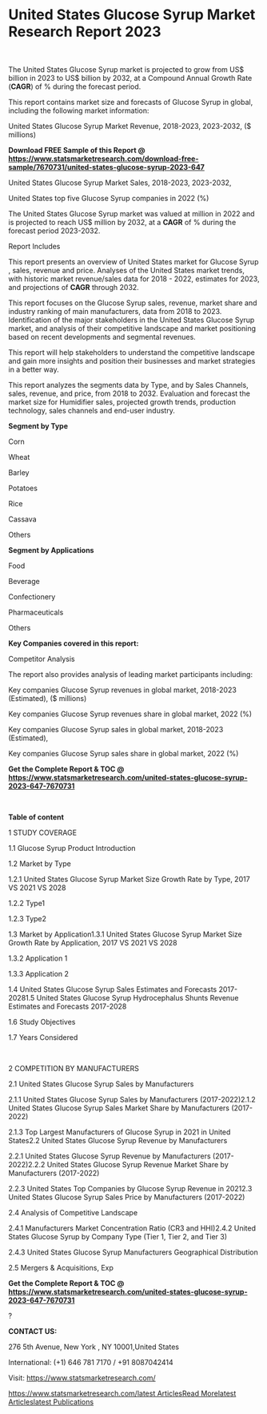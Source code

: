 <h1>United States Glucose Syrup Market Research Report 2023</h1><br/><p>The United States Glucose Syrup market is projected to grow from US$ billion in 2023 to US$ billion by 2032, at a Compound Annual Growth Rate (<strong>CAGR</strong>) of % during the forecast period.</p>
 
 
 
 <p>This report contains market size and forecasts of Glucose Syrup in global, including the following market information:</p>
 
 
 
 <p>United States Glucose Syrup Market Revenue, 2018-2023, 2023-2032, ($ millions)</p>
 
 
 
 <p><strong>Download FREE Sample of this Report @ <a href="https://www.statsmarketresearch.com/download-free-sample/7670731/united-states-glucose-syrup-2023-647">https://www.statsmarketresearch.com/download-free-sample/7670731/united-states-glucose-syrup-2023-647</a></strong></p>
 
 
 
 <p>United States Glucose Syrup Market Sales, 2018-2023, 2023-2032,</p>
 
 
 
 <p>United States top five Glucose Syrup companies in 2022 (%)</p>
 
 
 
 <p>The United States Glucose Syrup market was valued at million in 2022 and is projected to reach US$ million by 2032, at a <strong>CAGR</strong> of % during the forecast period 2023-2032.</p>
 
 
 
 <p>Report Includes</p>
 
 
 
 <p>This report presents an overview of United States market for Glucose Syrup , sales, revenue and price. Analyses of the United States market trends, with historic market revenue/sales data for 2018 - 2022, estimates for 2023, and projections of <strong>CAGR</strong> through 2032.</p>
 
 
 
 <p>This report focuses on the Glucose Syrup sales, revenue, market share and industry ranking of main manufacturers, data from 2018 to 2023. Identification of the major stakeholders in the United States Glucose Syrup market, and analysis of their competitive landscape and market positioning based on recent developments and segmental revenues.</p>
 
 
 
 <p>This report will help stakeholders to understand the competitive landscape and gain more insights and position their businesses and market strategies in a better way.</p>
 
 
 
 <p>This report analyzes the segments data by Type, and by Sales Channels, sales, revenue, and price, from 2018 to 2032. Evaluation and forecast the market size for Humidifier sales, projected growth trends, production technology, sales channels and end-user industry.</p>
 
 
 
 <p><strong>Segment by Type</strong></p>
 
 
 
 <p>Corn</p>
 
 
 
 <p>Wheat</p>
 
 
 
 <p>Barley</p>
 
 
 
 <p>Potatoes</p>
 
 
 
 <p>Rice</p>
 
 
 
 <p>Cassava</p>
 
 
 
 <p>Others</p>
 
 
 
 <p><strong>Segment <strong><strong>by Applications</strong></strong></strong></p>
 
 
 
 <p>Food</p>
 
 
 
 <p>Beverage</p>
 
 
 
 <p>Confectionery</p>
 
 
 
 <p>Pharmaceuticals</p>
 
 
 
 <p>Others</p>
 
 
 
 <p><strong>Key Companies covered in this report:</strong></p>
 
 
 
 <p>Competitor Analysis</p>
 
 
 
 <p>The report also provides analysis of leading market participants including:</p>
 
 
 
 <p>Key companies Glucose Syrup revenues in global market, 2018-2023 (Estimated), ($ millions)</p>
 
 
 
 <p>Key companies Glucose Syrup revenues share in global market, 2022 (%)</p>
 
 
 
 <p>Key companies Glucose Syrup sales in global market, 2018-2023 (Estimated),</p>
 
 
 
 <p>Key companies Glucose Syrup sales share in global market, 2022 (%)</p>
 
 
 
 <div><b>Get the Complete Report & TOC @ <a href="https://www.statsmarketresearch.com/united-states-glucose-syrup-2023-647-7670731">https://www.statsmarketresearch.com/united-states-glucose-syrup-2023-647-7670731</a></b></div>
 
 
 
 <p><br />
 
 <b>Table of content</b></p>
 
 
 
 <p>1 STUDY COVERAGE<br />
 
 1.1 Glucose Syrup Product Introduction<br />
 
 1.2 Market by Type<br />
 
 1.2.1 United States Glucose Syrup Market Size Growth Rate by Type, 2017 VS 2021 VS 2028<br />
 
 1.2.2 Type1<br />
 
 1.2.3 Type2<br />
 
 1.3 Market by Application1.3.1 United States Glucose Syrup Market Size Growth Rate by Application, 2017 VS 2021 VS 2028<br />
 
 1.3.2 Application 1<br />
 
 1.3.3 Application 2<br />
 
 1.4 United States Glucose Syrup Sales Estimates and Forecasts 2017-20281.5 United States Glucose Syrup Hydrocephalus Shunts Revenue Estimates and Forecasts 2017-2028<br />
 
 1.6 Study Objectives<br />
 
 1.7 Years Considered<br />
 
 <br />
 
 2 COMPETITION BY MANUFACTURERS<br />
 
 2.1 United States Glucose Syrup Sales by Manufacturers<br />
 
 2.1.1 United States Glucose Syrup Sales by Manufacturers (2017-2022)2.1.2 United States Glucose Syrup Sales Market Share by Manufacturers (2017-2022)<br />
 
 2.1.3 Top Largest Manufacturers of Glucose Syrup in 2021 in United States2.2 United States Glucose Syrup Revenue by Manufacturers<br />
 
 2.2.1 United States Glucose Syrup Revenue by Manufacturers (2017-2022)2.2.2 United States Glucose Syrup Revenue Market Share by Manufacturers (2017-2022)<br />
 
 2.2.3 United States Top Companies by Glucose Syrup Revenue in 20212.3 United States Glucose Syrup Sales Price by Manufacturers (2017-2022)<br />
 
 2.4 Analysis of Competitive Landscape<br />
 
 2.4.1 Manufacturers Market Concentration Ratio (CR3 and HHI)2.4.2 United States Glucose Syrup by Company Type (Tier 1, Tier 2, and Tier 3)<br />
 
 2.4.3 United States Glucose Syrup Manufacturers Geographical Distribution<br />
 
 2.5 Mergers & Acquisitions, Exp</p>
 
 
 
 <div><b>Get the Complete Report & TOC @ <a href="https://www.statsmarketresearch.com/united-states-glucose-syrup-2023-647-7670731">https://www.statsmarketresearch.com/united-states-glucose-syrup-2023-647-7670731</a></b></div>
 
 
 
 <p>? </p>
 
 
 
 <p><b>CONTACT US:</b><br />
 
 276 5th Avenue, New York , NY 10001,United States<br />
 
 International: (+1) 646 781 7170 / +91 8087042414<br />
 
 Visit: <a href="https://www.statsmarketresearch.com/">https://www.statsmarketresearch.com/</a><br />
 
 <a href="https://gyeongbokgung.com">https://www.statsmarketresearch.com/</a><a href="https://hallyeomaritime.com">latest Articles</a><a href="https://jingwansa.com">Read More</a><a href="https://nguoiviet.jp/">latest Articles</a><a href="https://www.intelmarketresearch.com/">latest Publications</a></p>